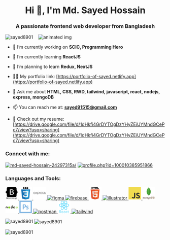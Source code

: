 
<h1 align="center">Hi 👋, I'm Md. Sayed Hossain</h1>
<h3 align="center">A passionate frontend web developer from Bangladesh</h3>

<img align="right" alt="animated img" width="400" src="https://user-images.githubusercontent.com/55389276/140866485-8fb1c876-9a8f-4d6a-98dc-08c4981eaf70.gif">

<p align="left"> <img src="https://komarev.com/ghpvc/?username=sayed8901&label=Profile%20views&color=0e75b6&style=flat" alt="sayed8901" /> </p>

- 🔭 I’m currently working on **SCIC, Programming Hero**

- 🌱 I’m currently learning **ReactJS**

- 👯 I’m planning to learn **Redux, NextJS**

- 👨‍💻 My portfolio link: [https://portfolio-of-sayed.netlify.app](https://portfolio-of-sayed.netlify.app)

- 💬 Ask me about **HTML, CSS, RWD, tailwind, javascript, react, nodejs, express, mongoDB**

- 📫 You can reach me at: **sayed91515@gmail.com**

- 📄 Check out my resume: [https://drive.google.com/file/d/1dHkfi4GrDYTOgDzYHyZEiUYMndGCePc7/view?usp=sharing](https://drive.google.com/file/d/1dHkfi4GrDYTOgDzYHyZEiUYMndGCePc7/view?usp=sharing)

<h3 align="left">Connect with me:</h3>
<p align="left">
<a href="https://linkedin.com/in/md-sayed-hossain-24297315a/" target="blank"><img align="center" src="https://raw.githubusercontent.com/rahuldkjain/github-profile-readme-generator/master/src/images/icons/Social/linked-in-alt.svg" alt="md-sayed-hossain-24297315a/" height="30" width="40" /></a>
<a href="https://fb.com/profile.php?id=100010385951866" target="blank"><img align="center" src="https://raw.githubusercontent.com/rahuldkjain/github-profile-readme-generator/master/src/images/icons/Social/facebook.svg" alt="profile.php?id=100010385951866" height="30" width="40" /></a>
</p>

<h3 align="left">Languages and Tools:</h3>
<p align="left"> <a href="https://getbootstrap.com" target="_blank" rel="noreferrer"> <img src="https://raw.githubusercontent.com/devicons/devicon/master/icons/bootstrap/bootstrap-plain-wordmark.svg" alt="bootstrap" width="40" height="40"/> </a> <a href="https://www.w3schools.com/css/" target="_blank" rel="noreferrer"> <img src="https://raw.githubusercontent.com/devicons/devicon/master/icons/css3/css3-original-wordmark.svg" alt="css3" width="40" height="40"/> </a> <a href="https://expressjs.com" target="_blank" rel="noreferrer"> <img src="https://raw.githubusercontent.com/devicons/devicon/master/icons/express/express-original-wordmark.svg" alt="express" width="40" height="40"/> </a> <a href="https://www.figma.com/" target="_blank" rel="noreferrer"> <img src="https://www.vectorlogo.zone/logos/figma/figma-icon.svg" alt="figma" width="40" height="40"/> </a> <a href="https://firebase.google.com/" target="_blank" rel="noreferrer"> <img src="https://www.vectorlogo.zone/logos/firebase/firebase-icon.svg" alt="firebase" width="40" height="40"/> </a> <a href="https://www.w3.org/html/" target="_blank" rel="noreferrer"> <img src="https://raw.githubusercontent.com/devicons/devicon/master/icons/html5/html5-original-wordmark.svg" alt="html5" width="40" height="40"/> </a> <a href="https://www.adobe.com/in/products/illustrator.html" target="_blank" rel="noreferrer"> <img src="https://www.vectorlogo.zone/logos/adobe_illustrator/adobe_illustrator-icon.svg" alt="illustrator" width="40" height="40"/> </a> <a href="https://developer.mozilla.org/en-US/docs/Web/JavaScript" target="_blank" rel="noreferrer"> <img src="https://raw.githubusercontent.com/devicons/devicon/master/icons/javascript/javascript-original.svg" alt="javascript" width="40" height="40"/> </a> <a href="https://www.mongodb.com/" target="_blank" rel="noreferrer"> <img src="https://raw.githubusercontent.com/devicons/devicon/master/icons/mongodb/mongodb-original-wordmark.svg" alt="mongodb" width="40" height="40"/> </a> <a href="https://nodejs.org" target="_blank" rel="noreferrer"> <img src="https://raw.githubusercontent.com/devicons/devicon/master/icons/nodejs/nodejs-original-wordmark.svg" alt="nodejs" width="40" height="40"/> </a> <a href="https://www.photoshop.com/en" target="_blank" rel="noreferrer"> <img src="https://raw.githubusercontent.com/devicons/devicon/master/icons/photoshop/photoshop-line.svg" alt="photoshop" width="40" height="40"/> </a> <a href="https://postman.com" target="_blank" rel="noreferrer"> <img src="https://www.vectorlogo.zone/logos/getpostman/getpostman-icon.svg" alt="postman" width="40" height="40"/> </a> <a href="https://reactjs.org/" target="_blank" rel="noreferrer"> <img src="https://raw.githubusercontent.com/devicons/devicon/master/icons/react/react-original-wordmark.svg" alt="react" width="40" height="40"/> </a> <a href="https://tailwindcss.com/" target="_blank" rel="noreferrer"> <img src="https://www.vectorlogo.zone/logos/tailwindcss/tailwindcss-icon.svg" alt="tailwind" width="40" height="40"/> </a> </p>

<p><img align="left" src="https://github-readme-stats.vercel.app/api/top-langs?username=sayed8901&show_icons=true&locale=en&layout=compact" alt="sayed8901" /></p>

<p>&nbsp;<img align="center" src="https://github-readme-stats.vercel.app/api?username=sayed8901&show_icons=true&locale=en" alt="sayed8901" /></p>

<p><img align="center" src="https://github-readme-streak-stats.herokuapp.com/?user=sayed8901&" alt="sayed8901" /></p>
